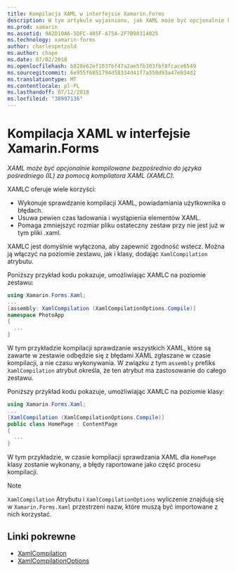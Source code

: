 ```yaml
---
title: Kompilacja XAML w interfejsie Xamarin.Forms
description: W tym artykule wyjaśniono, jak XAML może być opcjonalnie kompilowane bezpośrednio do języka pośredniego (IL) za pomocą kompilatora XAML zestawu narzędzi Xamarin.Forms (XAMLC).
ms.prod: xamarin
ms.assetid: 9A2D10A6-5DFC-485F-A75A-2F7B98314025
ms.technology: xamarin-forms
author: charlespetzold
ms.author: chape
ms.date: 07/02/2018
ms.openlocfilehash: b828e62ef1037bf47a2ae5fb303fbf8fcace6549
ms.sourcegitcommit: 6e955f6851794d58334d41f7a550d93a47e834d2
ms.translationtype: MT
ms.contentlocale: pl-PL
ms.lasthandoff: 07/12/2018
ms.locfileid: "38997136"
---
```

# <a name="xaml-compilation-in-xamarinforms"></a>Kompilacja XAML w interfejsie Xamarin.Forms

_XAML może być opcjonalnie kompilowane bezpośrednio do języka pośredniego (IL) za pomocą kompilatora XAML (XAMLC)._

XAMLC oferuje wiele korzyści:

- Wykonuje sprawdzanie kompilacji XAML, powiadamiania użytkownika o błędach.
- Usuwa pewien czas ładowania i wystąpienia elementów XAML.
- Pomaga zmniejszyć rozmiar pliku ostateczny zestaw przy nie jest już w tym pliki .xaml.

XAMLC jest domyślnie wyłączona, aby zapewnić zgodność wstecz. Można ją włączyć na poziomie zestawu, jak i klasy, dodając `XamlCompilation` atrybutu.

Poniższy przykład kodu pokazuje, umożliwiając XAMLC na poziomie zestawu:

```csharp
using Xamarin.Forms.Xaml;
...
[assembly: XamlCompilation (XamlCompilationOptions.Compile)]
namespace PhotoApp
{
  ...
}
```

W tym przykładzie kompilacji sprawdzanie wszystkich XAML, które są zawarte w zestawie odbędzie się z błędami XAML zgłaszane w czasie kompilacji, a nie czasu wykonywania. W związku z tym `assembly` prefiks `XamlCompilation` atrybut określa, że ten atrybut ma zastosowanie do całego zestawu.

Poniższy przykład kodu pokazuje, umożliwiając XAMLC na poziomie klasy:

```csharp
using Xamarin.Forms.Xaml;
...
[XamlCompilation (XamlCompilationOptions.Compile)]
public class HomePage : ContentPage
{
  ...
}
```

W tym przykładzie, w czasie kompilacji sprawdzania XAML dla `HomePage` klasy zostanie wykonany, a błędy raportowane jako część procesu kompilacji.

> [!NOTE]
> `XamlCompilation` Atrybutu i `XamlCompilationOptions` wyliczenie znajdują się w `Xamarin.Forms.Xaml` przestrzeni nazw, które muszą być importowane z nich korzystać.


## <a name="related-links"></a>Linki pokrewne

- [XamlCompilation](xref:Xamarin.Forms.Xaml.XamlCompilationAttribute)
- [XamlCompilationOptions](xref:Xamarin.Forms.Xaml.XamlCompilationOptions)
